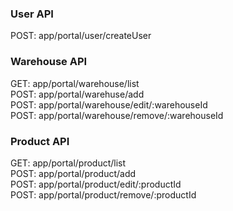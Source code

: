 ### User API
POST: app/portal/user/createUser <br>
<!-- POST: app/portal/user/listUser <br> -->

### Warehouse API
GET: app/portal/warehouse/list <br>
POST: app/portal/warehuse/add <br>
POST: app/portal/warehouse/edit/:warehouseId <br>
POST: app/portal/warehouse/remove/:warehouseId <br>

### Product API
GET: app/portal/product/list <br>
POST: app/portal/product/add <br>
POST: app/portal/product/edit/:productId <br>
POST: app/portal/product/remove/:productId <br>